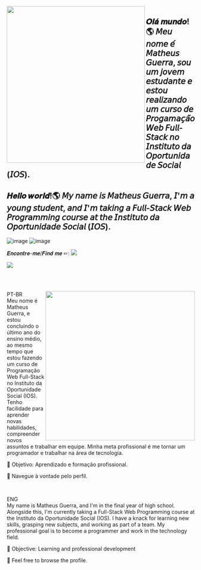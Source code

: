 <img src="https://github.com/matheusbtguerra/matheusbtguerra/assets/146946503/1007d9fb-61df-4c0f-a33a-286df785da26" width="370px" height="420px" align="left">

## 𝑶𝒍𝒂́ 𝒎𝒖𝒏𝒅𝒐!🌎 𝘔𝘦𝘶 𝘯𝘰𝘮𝘦 𝘦́ 𝘔𝘢𝘵𝘩𝘦𝘶𝘴 𝘎𝘶𝘦𝘳𝘳𝘢, 𝘴𝘰𝘶 𝘶𝘮 𝘫𝘰𝘷𝘦𝘮 𝘦𝘴𝘵𝘶𝘥𝘢𝘯𝘵𝘦 𝘦 𝘦𝘴𝘵𝘰𝘶 𝘳𝘦𝘢𝘭𝘪𝘻𝘢𝘯𝘥𝘰 𝘶𝘮 𝘤𝘶𝘳𝘴𝘰 𝘥𝘦 𝘗𝘳𝘰𝘨𝘢𝘮𝘢𝘤̧𝘢̃𝘰 𝘞𝘦𝘣 𝘍𝘶𝘭𝘭-𝘚𝘵𝘢𝘤𝘬 𝘯𝘰 𝘐𝘯𝘴𝘵𝘪𝘵𝘶𝘵𝘰 𝘥𝘢 𝘖𝘱𝘰𝘳𝘵𝘶𝘯𝘪𝘥𝘢𝘥𝘦 𝘚𝘰𝘤𝘪𝘢𝘭 (𝘐𝘖𝘚).
## 𝑯𝒆𝒍𝒍𝒐 𝒘𝒐𝒓𝒍𝒅!🌎 𝘔𝘺 𝘯𝘢𝘮𝘦 𝘪𝘴 𝘔𝘢𝘵𝘩𝘦𝘶𝘴 𝘎𝘶𝘦𝘳𝘳𝘢, 𝘐'𝘮 𝘢 𝘺𝘰𝘶𝘯𝘨 𝘴𝘵𝘶𝘥𝘦𝘯𝘵, 𝘢𝘯𝘥 𝘐'𝘮 𝘵𝘢𝘬𝘪𝘯𝘨 𝘢 𝘍𝘶𝘭𝘭-𝘚𝘵𝘢𝘤𝘬 𝘞𝘦𝘣 𝘗𝘳𝘰𝘨𝘳𝘢𝘮𝘮𝘪𝘯𝘨 𝘤𝘰𝘶𝘳𝘴𝘦 𝘢𝘵 𝘵𝘩𝘦 𝘐𝘯𝘴𝘵𝘪𝘵𝘶𝘵𝘰 𝘥𝘢 𝘖𝘱𝘰𝘳𝘵𝘶𝘯𝘪𝘥𝘢𝘥𝘦 𝘚𝘰𝘤𝘪𝘢𝘭 (𝘐𝘖𝘚).






![image](https://github.com/matheusbtguerra/matheusbtguerra/assets/146946503/77fe2660-83f7-4d70-97fc-9f08338249cd) ![image](https://github.com/matheusbtguerra/matheusbtguerra/assets/146946503/db88366c-f9cc-4535-a800-43402f7618d2)

𝑬𝒏𝒄𝒐𝒏𝒕𝒓𝒆-𝒎𝒆/𝑭𝒊𝒏𝒅 𝒎𝒆 ☞: <a href="https://www.instagram.com/matheusbtguerra"> 
<img src="https://github-production-user-asset-6210df.s3.amazonaws.com/146946503/279700376-cc78fe83-b1bd-40c1-b237-50517d60cdbe.png"> </img> 
</a>

<div align="left">
  
<a href="https://github.com/MarquinCss/github-readme-stats"><img align="center" src="https://github-readme-stats.vercel.app/api/top-langs/?username=matheusbtguerra&layout=compact&theme=dark&hide_border=true" /></a> 





</img>

</div>

<br> <br>

<img src="https://raw.githubusercontent.com/MicaelliMedeiros/micaellimedeiros/master/image/computer-illustration.png" min-width="400px" max-width="400px" width="400px" align="right">

<p align="left"> 
PT-BR <br>
Meu nome é Matheus Guerra, e estou concluindo o último ano do ensino médio, ao mesmo tempo que estou fazendo um curso de Programação Web Full-Stack no Instituto da Oportunidade Social (IOS). Tenho facilidade para aprender novas habilidades, compreender novos assuntos e trabalhar em equipe. Minha meta profissional é me tornar um programador e trabalhar na área de tecnologia.
</p>

<p align="left">
 
  🦄 Objetivo: Aprendizado e formação profissional.
</p>


<p align="left">
  💌 Navegue à vontade pelo perfil.
</p>
<br>
<p align="left"> 
  ENG <br>
  My name is Matheus Guerra, and I'm in the final year of high school. Alongside this, I'm currently taking a Full-Stack Web Programming course at the Instituto da Oportunidade Social (IOS). I have a knack for learning new skills, grasping new subjects, and working as part of a team. My professional goal is to become a programmer and work in the technology field.
</p>

<p align="left">
   🦄 Objective: Learning and professional development
</p>


<p align="left">
  💌 Feel free to browse the profile.
</p>


</img>
